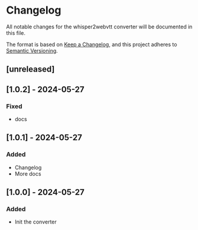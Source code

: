 # Changelog

All notable changes for the whisper2webvtt converter will be documented in this file.

The format is based on [Keep a Changelog](https://keepachangelog.com/en/1.0.0/),
and this project adheres to [Semantic Versioning](https://semver.org/spec/v2.0.0.html).

## [unreleased]

## [1.0.2] - 2024-05-27

### Fixed

- docs

## [1.0.1] - 2024-05-27

### Added

- Changelog
- More docs

## [1.0.0] - 2024-05-27

### Added

- Init the converter